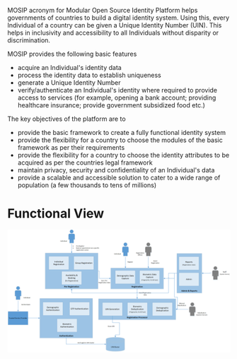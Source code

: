 MOSIP acronym for Modular Open Source Identity Platform helps governments of countries to build a digital identity system. Using this, every Individual of a country can be given a Unique Identity Number (UIN). This helps in inclusivity and accessibility to all Individuals without disparity or discrimination.

MOSIP provides the following basic features 
- acquire an Individual's identity data
- process the identity data to establish uniqueness
- generate a Unique Identity Number
- verify/authenticate an Individual's identity where required to provide access to services (for example, opening a bank 
  account; providing healthcare insurance; provide government subsidized food etc.)

The key objectives of the platform are to
- provide the basic framework to create a fully functional identity system
- provide the flexibility for a country to choose the modules of the basic framework as per their requirements
- provide the flexibility for a country to choose the identity attributes to be acquired as per the countries legal framework
- maintain privacy, security and confidentiality of an Individual's data
- provide a scalable and accessible solution to cater to a wide range of population (a few thousands to tens of millions)


# Functional View
![Functional view](_images/arch_diagrams/MOSIP_functional_view.png)
